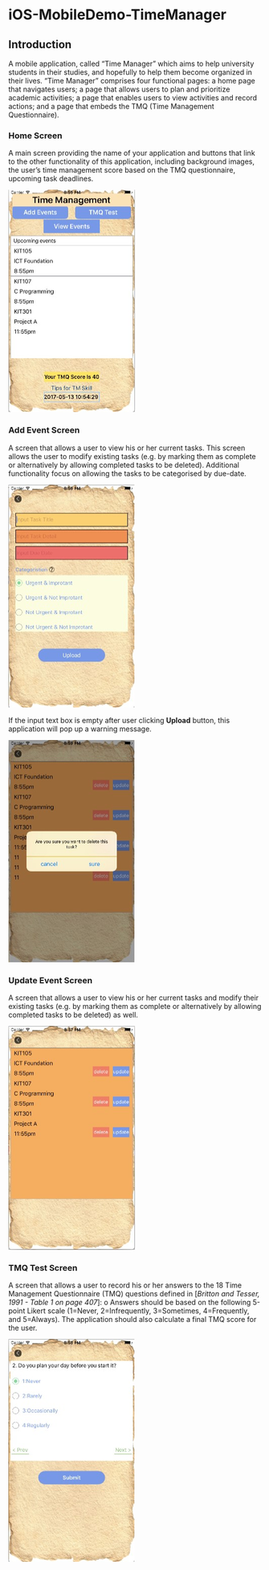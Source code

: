 # iOS-MobileDemo-TimeManager

## Introduction
A mobile application, called “Time Manager” which aims to help university students in their studies, and hopefully to help them become organized in their lives. “Time Manager” comprises four functional pages: a home page that navigates users; a page that allows users to plan and prioritize academic activities; a page that enables users to view activities and record actions; and a page that embeds the TMQ (Time Management Questionnaire). 

### Home Screen
A main screen providing the name of your application and buttons that link to the other functionality of this application, including background images, the user’s time management score based on the TMQ questionnaire, upcoming task deadlines.

![HomeScreen](https://github.com/Jacklau9515/MarkdownPhotos/blob/master/iOS-TimeManager/Mainmenu.JPG)

### Add Event Screen
A screen that allows a user to view his or her current tasks. This screen allows the user to modify existing tasks (e.g. by marking them as complete or alternatively by allowing completed tasks to be deleted). Additional functionality focus on allowing the tasks to be categorised by due-date.

![AddEventScreen](https://github.com/Jacklau9515/MarkdownPhotos/blob/master/iOS-TimeManager/Add%20Event.JPG)

If the input text box is empty after user clicking **Upload** button, this application will pop up a warning message.

![Warning](https://github.com/Jacklau9515/MarkdownPhotos/blob/master/iOS-TimeManager/Warning%20Message.JPG)

### Update Event Screen
A screen that allows a user to view his or her current tasks and modify their existing tasks (e.g. by marking them as complete or alternatively by allowing completed tasks to be deleted) as well.

![Update](https://github.com/Jacklau9515/MarkdownPhotos/blob/master/iOS-TimeManager/Update%20Event.JPG)

### TMQ Test Screen
A screen that allows a user to record his or her answers to the 18 Time Management Questionnaire (TMQ) questions defined in [*Britton and Tesser, 1991 - Table 1 on page 407*]:
o Answers should be based on the following 5-point Likert scale (1=Never, 2=Infrequently, 3=Sometimes, 4=Frequently, and 5=Always). The application should also calculate a final TMQ score for the user.

![TMQScreen](https://github.com/Jacklau9515/MarkdownPhotos/blob/master/iOS-TimeManager/TMQ%20Test%20Screen.JPG)
